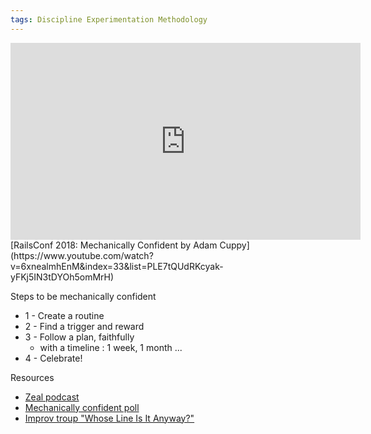 ```yaml
---
tags: Discipline Experimentation Methodology
---
```

<iframe width="560" height="315" src="https://www.youtube.com/embed/6xnealmhEnM" frameborder="0" allow="autoplay; encrypted-media" allowfullscreen></iframe>
[RailsConf 2018: Mechanically Confident by Adam Cuppy](https://www.youtube.com/watch?v=6xnealmhEnM&index=33&list=PLE7tQUdRKcyak-yFKj5IN3tDYOh5omMrH)

Steps to be mechanically confident
* 1 - Create a routine
* 2 - Find a trigger and reward
* 3 - Follow a plan, faithfully
  * with a timeline : 1 week, 1 month ...
* 4 - Celebrate!

Resources
* [Zeal podcast](http://podcast.codingzeal.com/)
* [Mechanically confident poll](http://mechanicallyconfident.com)
* [Improv troup "Whose Line Is It Anyway?"](https://fr.wikipedia.org/wiki/Whose_Line_Is_It_Anyway%3F)
